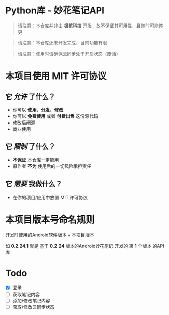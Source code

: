 # Python库 - 妙花笔记API

> 请注意：本仓库并非由 **极核科技** 开发，故不保证其可用性，且随时可能停更

> 请注意：本仓库还未开发完成，目前功能有限

> 请注意：使用时请确保云同步处于开启状态（废话）

# 本项目使用 MIT 许可协议
## 它 *允许* 了什么？
 - 你可以 **使用、分发、修改**
 - 你可以 **免费使用** 或者 **付费出售** 这份源代码
 - 修改后闭源
 - 商业使用
## 它 *限制* 了什么？
 - **不保证** 本仓库一定能用
 - 原作者 **不为** 使用后的一切风险承担责任
## 它 *需要* 我做什么？
 - 在你的项目/应用中放置 MIT 许可协议


# 本项目版本号命名规则
开发时使用的Android软件版本 + 本项目版本

如 **0.2.24.1** 就是 基于 **0.2.24** 版本的Android妙花笔记 开发的 第 **1** 个版本 的API库

# Todo

 - [x] 登录
 - [ ] 获取笔记内容
 - [ ] 添加/修改笔记内容
 - [ ] 获取/修改云同步状态